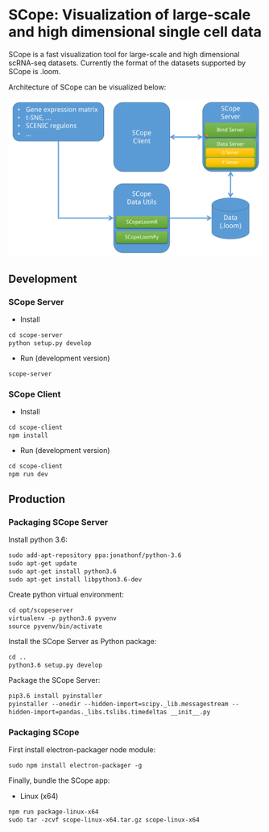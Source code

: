 # SCope: Visualization of large-scale and high dimensional single cell data

SCope is a fast visualization tool for large-scale and high dimensional scRNA-seq datasets.
Currently the format of the datasets supported by SCope is .loom. 

Architecture of SCope can be visualized below:

![GitHub Logo](/images/SCope_architecture.png)

## Development

### SCope Server

- Install
```
cd scope-server
python setup.py develop
```

- Run (development version)
```
scope-server
```

### SCope Client

- Install
```
cd scope-client
npm install
```

- Run (development version)
```
cd scope-client
npm run dev
```

## Production

### Packaging SCope Server

Install python 3.6:
```
sudo add-apt-repository ppa:jonathonf/python-3.6
sudo apt-get update
sudo apt-get install python3.6
sudo apt-get install libpython3.6-dev
```

Create python virtual environment:
```
cd opt/scopeserver
virtualenv -p python3.6 pyvenv
source pyvenv/bin/activate
```

Install the SCope Server as Python package:
```
cd ..
python3.6 setup.py develop
```

Package the SCope Server:
```
pip3.6 install pyinstaller
pyinstaller --onedir --hidden-import=scipy._lib.messagestream --hidden-import=pandas._libs.tslibs.timedeltas __init__.py
```

### Packaging SCope

First install electron-packager node module:
```
sudo npm install electron-packager -g
```

Finally, bundle the SCope app:
- Linux (x64)
```
npm run package-linux-x64
sudo tar -zcvf scope-linux-x64.tar.gz scope-linux-x64
```